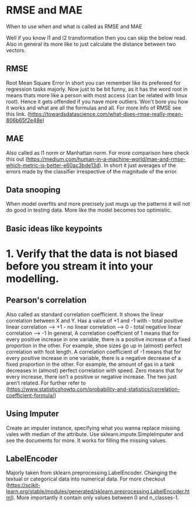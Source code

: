# RMSE and MAE
When to use when and what is called as RMSE and MAE

Well if you know l1 and l2 transformation then you can skip the below read. Also in general its more like to just calculate the distance between two vectors.

## RMSE
Root Mean Square Error
In short you can remember like its prefereed for regression tasks majorly.
Now just to be bit funny, as it has the word root in means thats more like a person with most access (can be related with linux root). Hence it gets offended if you have more outliers. Won't bore you how it works and what are all the formulas and all. For more info of RMSE see this link. (https://towardsdatascience.com/what-does-rmse-really-mean-806b65f2e48e)

## MAE
Also called as l1 norm or Manhattan norm. For more comparison here check this out (https://medium.com/human-in-a-machine-world/mae-and-rmse-which-metric-is-better-e60ac3bde13d). In short it just averages of the errors made by the classifier irrespective of the magnitude of the error.

## Data snooping
When model overfits and more precisely just mugs up the patterns it will not do good in testing data. More like the model becomes too optimistic.

## Basic ideas like keypoints
# 1. Verify that the data is not biased before you stream it into your modelling.

## Pearson's correlation
Also called as standard correlation coefficient. It shows the linear correlation between X and Y. Has a value of +1 and -1 with
    - total positive linear correlation --> +1
    - no linear correlation --> 0
    - total negative linear correlation --> -1
In general,
A correlation coefficient of 1 means that for every positive increase in one variable, there is a positive increase of a fixed proportion in the other. For example, shoe sizes go up in (almost) perfect correlation with foot length.
A correlation coefficient of -1 means that for every positive increase in one variable, there is a negative decrease of a fixed proportion in the other. For example, the amount of gas in a tank decreases in (almost) perfect correlation with speed.
Zero means that for every increase, there isn’t a positive or negative increase. The two just aren’t related.
For further refer to (https://www.statisticshowto.com/probability-and-statistics/correlation-coefficient-formula/)

## Using Imputer
Create an imputer instance, specifying what you wanna replace missing vales with median of the attribute. Use sklearn.impute.SimpleImputer and see the documents for more. It works for filling the missing values.

## LabelEncoder
Majorly taken from sklearn.preprocessing.LabelEncoder. Changing the textual or categorical data into numerical data. For more checkout (https://scikit-learn.org/stable/modules/generated/sklearn.preprocessing.LabelEncoder.html). More importantly it contain only values between 0 and n_classes-1.
